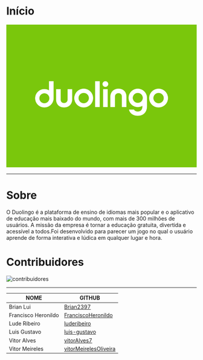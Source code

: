 # Início

<div style="text-align:center"><img src= "images/home.png"/></div>

---

# Sobre

O Duolingo é a plataforma de ensino de idiomas mais popular e o aplicativo de educação mais baixado do mundo, com mais de 300 milhões de usuários. A missão da empresa é tornar a educação gratuita, divertida e acessível a todos.Foi desenvolvido para parecer um jogo no  qual o usuário aprende de forma interativa e lúdica em qualquer lugar e hora.

# Contribuidores

![contribuidores](https://i.imgur.com/chLDB31.png)

---

| NOME | GITHUB |
|------|--------|
| Brian Lui | [Brian2397](https://github.com/Brian2397) |
| Francisco Heronildo | [FranciscoHeronildo](https://github.com/FranciscoHeronildo) |
| Lude Ribeiro | [luderibeiro](https://github.com/luderibeiro) |
| Luis Gustavo | [luis-gustavo](https://github.com/luis-gustavo) |
| Vitor Alves | [vitorAlves7](https://github.com/vitorAlves7) |
| Vitor Meireles | [vitorMeirelesOliveira](https://github.com/vitorMeirelesOliveira) |
